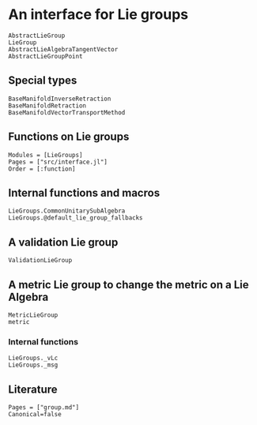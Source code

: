 # An interface for Lie groups

```@docs
AbstractLieGroup
LieGroup
AbstractLieAlgebraTangentVector
AbstractLieGroupPoint
```

## Special types

```@docs
BaseManifoldInverseRetraction
BaseManifoldRetraction
BaseManifoldVectorTransportMethod
```

## Functions on Lie groups

```@autodocs
Modules = [LieGroups]
Pages = ["src/interface.jl"]
Order = [:function]
```

## Internal functions and macros

```@docs
LieGroups.CommonUnitarySubAlgebra
LieGroups.@default_lie_group_fallbacks
```

## A validation Lie group

```@docs
ValidationLieGroup
```

## A metric Lie group to change the metric on a Lie Algebra

```@docs
MetricLieGroup
metric
```

### Internal functions

```@docs
LieGroups._vLc
LieGroups._msg
```

## Literature

```@bibliography
Pages = ["group.md"]
Canonical=false
```
